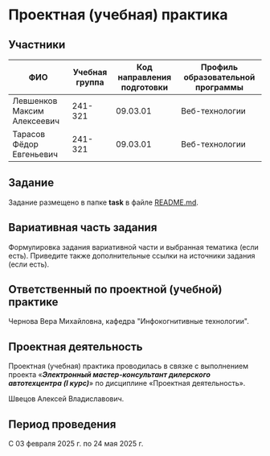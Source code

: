 # Проектная (учебная) практика

## Участники

| ФИО | Учебная группа | Код направления подготовки | Профиль образовательной программы |
|-|-|-|-|
| Левшенков Максим Алексеевич | 241-321 | 09.03.01 | Веб-технологии |
| Тарасов Фёдор Евгеньевич | 241-321 | 09.03.01 | Веб-технологии |

## Задание

Задание размещено в папке **task** в файле [README.md](task/README.md).

## Вариативная часть задания

Формулировка задания вариативной части и выбранная тематика (если есть). Приведите также дополнительные ссылки на источники задания (если есть).

## Ответственный по проектной (учебной) практике

Чернова Вера Михайловна, кафедра "Инфокогнитивные технологии".

## Проектная деятельность

Проектная (учебная) практика проводилась в связке с выполнением проекта «***Электронный мастер-консультант дилерского автотехцентра (I курс)***» по дисциплине «Проектная деятельность».

Швецов Алексей Владиславович.

## Период проведения

С 03 февраля 2025 г. по 24 мая 2025 г.
